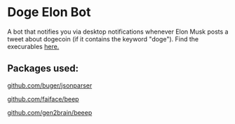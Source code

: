 # Doge Elon Bot

A bot that notifies you via desktop notifications whenever Elon Musk posts a tweet about dogecoin (if it contains the keyword "doge"). Find the execurables [here.](https://github.com/TheZoraiz/dogeElonBot/releases/tag/v1.1)

## Packages used:

[github.com/buger/jsonparser](https://www.github.com/buger/jsonparser)

[github.com/faiface/beep](https://www.github.com/faiface/beep)

[github.com/gen2brain/beeep](https://www.github.com/gen2brain/beeep)
